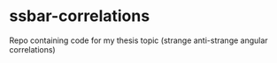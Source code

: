 # ssbar-correlations
Repo containing code for my thesis topic (strange anti-strange angular correlations)
